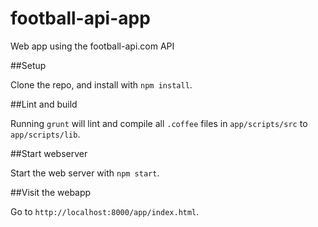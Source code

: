 football-api-app
=================

Web app using the football-api.com API

##Setup

Clone the repo, and install with `npm install`.

##Lint and build

Running `grunt` will lint and compile all `.coffee` files in `app/scripts/src` to `app/scripts/lib`.

##Start webserver

Start the web server with `npm start`.

##Visit the webapp

Go to `http://localhost:8000/app/index.html`.